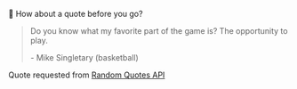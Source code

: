 📣 How about a quote before you go?

> Do you know what my favorite part of the game is? The opportunity to play.
>
> <p>- Mike Singletary (basketball)</p>

Quote requested from [Random Quotes API](https://github.com/lukePeavey/quotable)
